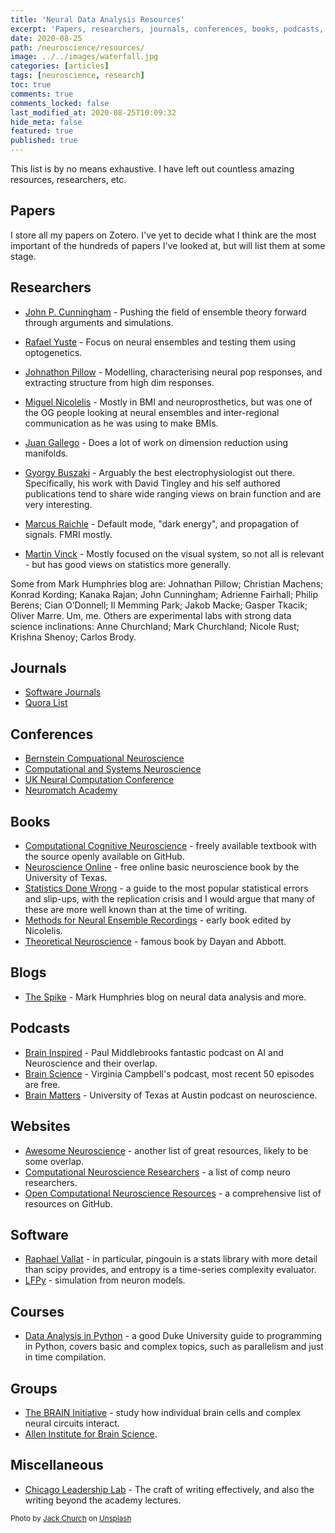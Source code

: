 ```yaml
---
title: 'Neural Data Analysis Resources'
excerpt: 'Papers, researchers, journals, conferences, books, podcasts, websites, and more!'
date: 2020-08-25
path: /neuroscience/resources/
image: ../../images/waterfall.jpg
categories: [articles]
tags: [neuroscience, research]
toc: true
comments: true
comments_locked: false
last_modified_at: 2020-08-25T10:09:32
hide_meta: false
featured: true
published: true
---
```


This list is by no means exhaustive. I have left out countless amazing resources, researchers, etc.

## Papers
I store all my papers on Zotero. I've yet to decide what I think are the most important of the hundreds of papers I've looked at, but will list them at some stage.

## Researchers
* [John P. Cunningham](https://stat.columbia.edu/~cunningham/) - Pushing the field of ensemble theory forward through arguments and simulations.

* [Rafael Yuste](http://blogs.cuit.columbia.edu/rmy5/) - Focus on neural ensembles and testing them using optogenetics.

* [Johnathon Pillow](http://pillowlab.princeton.edu/index.html) - Modelling, characterising neural pop responses, and extracting structure from high dim responses.

* [Miguel Nicolelis](https://www.nicolelislab.net/) - Mostly in BMI and neuroprosthetics, but was one of the OG people looking at neural ensembles and inter-regional communication as he was using to make BMIs.

* [Juan Gallego](https://scholar.google.com/citations?user=8ss6egkAAAAJ&hl=en) - Does a lot of work on dimension reduction using manifolds.

* [Gyorgy Buszaki](https://buzsakilab.com/wp/buzsaki/) - Arguably the best electrophysiologist out there. Specifically, his work with David Tingley and his self authored publications tend to share wide ranging views on brain function and are very interesting.

* [Marcus Raichle](https://sites.wustl.edu/nillabs/people/marcus-e-raichle/) - Default mode, "dark energy", and propagation of signals. FMRI mostly.

* [Martin Vinck](http://martinvinck.com/index.html) - Mostly focused on the visual system, so not all is relevant - but has good views on statistics more generally.

Some from Mark Humphries blog are:
Johnathan Pillow; Christian Machens; Konrad Kording; Kanaka Rajan; John Cunningham; Adrienne Fairhall; Philip Berens; Cian O’Donnell; Il Memming Park; Jakob Macke; Gasper Tkacik; Oliver Marre. Um, me. Others are experimental labs with strong data science inclinations: Anne Churchland; Mark Churchland; Nicole Rust; Krishna Shenoy; Carlos Brody.

## Journals
* [Software Journals](https://www.software.ac.uk/which-journals-should-i-publish-my-software)
* [Quora List](https://www.quora.com/Which-scientific-journals-are-relevant-to-neuroscience)

## Conferences
* [Bernstein Compuational Neuroscience](https://www.bernstein-network.de/en/start_page)
* [Computational and Systems Neuroscience](http://www.cosyne.org/c/index.php?title=Cosyne_20)
* [UK Neural Computation Conference](https://sites.google.com/sheffield.ac.uk/uknc20/home)
* [Neuromatch Academy](https://www.neuromatchacademy.org/)

## Books
* [Computational Cognitive Neuroscience](https://github.com/CompCogNeuro/ed4) - freely available textbook with the source openly available on GitHub.
* [Neuroscience Online](https://nba.uth.tmc.edu/neuroscience/toc.htm) - free online basic neuroscience book by the University of Texas.
* [Statistics Done Wrong](https://www.statisticsdonewrong.com/) - a guide to the most popular statistical errors and slip-ups, with the replication crisis and I would argue that many of these are more well known than at the time of writing.
* [Methods for Neural Ensemble Recordings](https://www.ncbi.nlm.nih.gov/books/NBK1985/) - early book edited by Nicolelis.
* [Theoretical Neuroscience](http://www.gatsby.ucl.ac.uk/~dayan/book/) - famous book by Dayan and Abbott.

## Blogs
* [The Spike](https://medium.com/the-spike) - Mark Humphries blog on neural data analysis and more.

## Podcasts
* [Brain Inspired](https://braininspired.co/) - Paul Middlebrooks fantastic podcast on AI and Neuroscience and their overlap.
* [Brain Science](https://brainsciencepodcast.com/) - Virginia Campbell's podcast, most recent 50 episodes are free.
* [Brain Matters](https://brainpodcast.com/tagged/episodes) - University of Texas at Austin podcast on neuroscience.

## Websites
* [Awesome Neuroscience](https://github.com/analyticalmonk/awesome-neuroscience) - another list of great resources, likely to be some overlap.
* [Computational Neuroscience Researchers](https://github.com/eselkin/awesome-computational-neuroscience#germany) - a list of comp neuro researchers.
* [Open Computational Neuroscience Resources](https://github.com/asoplata/open-computational-neuroscience-resources) - a comprehensive list of resources on GitHub.

## Software
* [Raphael Vallat](https://github.com/raphaelvallat) - in particular, pingouin is a stats library with more detail than scipy provides, and entropy is a time-series complexity evaluator.
* [LFPy](https://lfpy.readthedocs.io/en/latest/ ) - simulation from neuron models.

## Courses
* [Data Analysis in Python](http://people.duke.edu/~ccc14/sta-663-2017/) - a good Duke University guide to programming in Python, covers basic and complex topics, such as parallelism and just in time compilation.

## Groups
* [The BRAIN Initiative](https://braininitiative.nih.gov/) - study how individual brain cells and complex neural circuits interact.
* [Allen Institute for Brain Science](https://alleninstitute.org/what-we-do/brain-science/).

## Miscellaneous
* [Chicago Leadership Lab](https://www.youtube.com/watch?v=vtIzMaLkCaM) - The craft of writing effectively, and also the writing beyond the academy lectures.

<span><small>Photo by <a href="https://unsplash.com/@jackchurch?utm_source=unsplash&amp;utm_medium=referral&amp;utm_content=creditCopyText">Jack Church</a> on <a href="https://unsplash.com/s/photos/resources?utm_source=unsplash&amp;utm_medium=referral&amp;utm_content=creditCopyText">Unsplash</a></small></span>